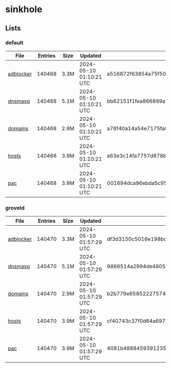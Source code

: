 # sinkhole

## Lists

### default

|File|Entries|Size|Updated|Hash|
|-|-|-|-|-|
|[adblocker](https://raw.githubusercontent.com/groveld/sinkhole/lists/default/adblocker.txt)|140468|3.3M|2024-05-10 01:10:21 UTC|a516872f63854a75f506bdfbc1a9827b663da553714f7299465ec23669ce5a1a|
|[dnsmasq](https://raw.githubusercontent.com/groveld/sinkhole/lists/default/dnsmasq.txt)|140468|5.1M|2024-05-10 01:10:21 UTC|bb62151f1fea866899a55a1052a39387d2b603cc64ea319e1528995adb27fcb9|
|[domains](https://raw.githubusercontent.com/groveld/sinkhole/lists/default/domains.txt)|140468|2.9M|2024-05-10 01:10:21 UTC|a76f40a14a54e7175fa85a2983ee1845b6a90f3e40eab17156ac1fbf15716602|
|[hosts](https://raw.githubusercontent.com/groveld/sinkhole/lists/default/hosts.txt)|140468|3.9M|2024-05-10 01:10:21 UTC|a63e3c14fa7757d878bdb2fb43f523043cc7b03be34ec9fb224042888b64d8e6|
|[pac](https://raw.githubusercontent.com/groveld/sinkhole/lists/default/pac.txt)|140468|3.9M|2024-05-10 01:10:21 UTC|001694dca96ebda5c95ac4ddd4438cacd36cc1dfdf686cb01f7622fcc7e63a71|

### groveld

|File|Entries|Size|Updated|Hash|
|-|-|-|-|-|
|[adblocker](https://raw.githubusercontent.com/groveld/sinkhole/lists/groveld/adblocker.txt)|140470|3.3M|2024-05-10 01:57:29 UTC|df3d3150c5016e198bd1c48eaf73354380534a97dd4387d16d0782b0758e935b|
|[dnsmasq](https://raw.githubusercontent.com/groveld/sinkhole/lists/groveld/dnsmasq.txt)|140470|5.1M|2024-05-10 01:57:29 UTC|9866514a2994de4805f7aae5d352a1525a7e240806f2f3608562c68a0c98b128|
|[domains](https://raw.githubusercontent.com/groveld/sinkhole/lists/groveld/domains.txt)|140470|2.9M|2024-05-10 01:57:29 UTC|b2b779e65852227574a418fa52c0dae3d9cc62de3edfd5701c070ba6e8c0fc58|
|[hosts](https://raw.githubusercontent.com/groveld/sinkhole/lists/groveld/hosts.txt)|140470|3.9M|2024-05-10 01:57:29 UTC|cf40743c37f0d64a697b84b5b01897e0f635cb3d6c38a14611aa9512a503e69a|
|[pac](https://raw.githubusercontent.com/groveld/sinkhole/lists/groveld/pac.txt)|140470|3.9M|2024-05-10 01:57:29 UTC|4081b48884593912356484a94662401c9de9c9af6ac4def454ea8ad94b98aecb|
